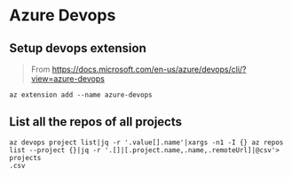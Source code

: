 # Azure Devops 

## Setup devops extension


> From https://docs.microsoft.com/en-us/azure/devops/cli/?view=azure-devops

```console
az extension add --name azure-devops
```

## List all the repos of all projects

```console
az devops project list|jq -r '.value[].name'|xargs -n1 -I {} az repos list --project {}|jq -r '.[]|[.project.name,.name,.remoteUrl]|@csv'> projects
.csv
```